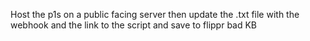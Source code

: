Host the p1s on a public facing server then update the .txt file with the webhook and the link to the script and save to flippr bad KB

